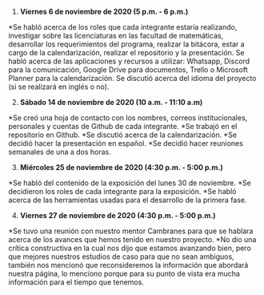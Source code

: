 1. **Viernes 6 de noviembre de 2020 (5 p.m. - 6 p.m.)**

*Se habló acerca de los roles que cada integrante estaría realizando, investigar sobre las licenciaturas en las facultad de matemáticas, desarrollar los requerimientos del programa, realizar la bitácora, estar a cargo de la calendarización, realizar el repositorio y la presentación. Se habló acerca de las aplicaciones y recursos a utilizar: Whatsapp, Discord para la comunicación, Google Drive para documentos, Trello o Microsoft Planner para la calendarización. Se discutió acerca del idioma del proyecto (si se realizará en inglés o no).

2. **Sábado 14 de noviembre de 2020 (10 a.m. - 11:10 a.m)**

*Se creó una hoja de contacto con los nombres, correos institucionales, personales y cuentas de Github de cada integrante.
*Se trabajó en el repositorio en Github.
*Se discutió acerca de la calendarización.
*Se decidió hacer la presentación en español.
*Se decidió hacer reuniones semanales de una a dos horas.

3. **Miércoles 25 de noviembre de 2020 (4:30 p.m. - 5:00 p.m.)**

*Se habló del contenido de la exposición del lunes 30 de noviembre.
*Se decidieron los roles de cada integrante para la exposición.
*Se habló acerca de las herramientas usadas para el desarrollo de la primera fase.

4. **Viernes 27 de noviembre de 2020 (4:30 p.m. - 5:00 p.m.)**

*Se tuvo una reunión con nuestro mentor Cambranes para que se hablara acerca de los avances que hemos tenido en nuestro proyecto.
*No dio una crítica constructiva en la cual nos dijo que estamos avanzando bien, pero que mejores nuestros estudios de caso para que no sean ambiguos, también nos mencionó que reconsideremos la información que abordará nuestra página, lo menciono porque para su punto de vista era mucha información para el tiempo que tenemos.
